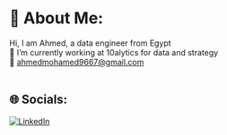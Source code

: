 # 💫 About Me:
Hi, I am Ahmed, a data engineer from Egypt<br>🔭 I’m currently working at 10alytics for data and strategy<br>📧 ahmedmohamed9667@gmail.com<br><br>


## 🌐 Socials:
[![LinkedIn](https://img.shields.io/badge/LinkedIn-%230077B5.svg?logo=linkedin&logoColor=white)](https://linkedin.com/in/ahmed-eraki-7932152b2) 



<!-- Proudly created with GPRM ( https://gprm.itsvg.in ) -->
